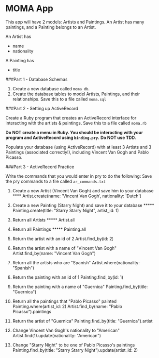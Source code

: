# MOMA App

This app will have 2 models: Artists and Paintings. An Artist has many paintings, and a Painting belongs to an Artist.

An Artist has
* name
* nationality

A Painting has
* title

###Part 1 - Database Schemas

1. Create a new database called `moma_db`.
2. Create the database tables to model Artists, Paintings, and their relationships. Save this to a file called `moma.sql`

###Part 2 - Setting up ActiveRecord

Create a Ruby program that creates an ActiveRecord interface for interacting with the artists & paintings. Save this to a file called `moma.rb`

__Do NOT create a menu in Ruby. You should be interacting with your program and ActiveRecord using `binding.pry`.__
__Do NOT use TDD.__

Populate your database (using ActiveRecord) with at least 3 Artists and 3 Paintings (associated correctly!), including Vincent Van Gogh and Pablo Picasso.

###Part 3 - ActiveRecord Practice

Write the commands that you would enter in pry to do the following:
Save the pry commands to a file called `ar_commands.txt`

1. Create a new Artist (Vincent Van Gogh) and save him to your database
****       Artist.create(name: 'Vincent Van Gogh', nationality: 'Dutch')

2. Create a new Painting (Starry Night) and save it to your database
*****     Painting.create(title: "Starry Starry Night", artist_id: 1)

3. Return all Artists
*****     Artist.all

4. Return all Paintings
*****     Painting.all

5. Return the artist with an id of 2
      Artist.find_by(id: 2)

6. Return the artist with a name of "Vincent Van Gogh"
      Artist.find_by(name: "Vincent Van Gogh")

7. Return all the artists who are "Spanish"
      Artist.where(nationality: "Spanish")

8. Return the painting with an id of 1
      Painting.find_by(id: 1)

9. Return the painting with a name of "Guernica"
      Painting.find_by(title: "Guernica")

10. Return all the paintings that "Pablo Picasso" painted
      Painting.where(artist_id: 2)
      Artist.find_by(name: "Pablo Picasso").paintings

11. Return the artist of "Guernica"
      Painting.find_by(title: "Guernica").artist

12. Change Vincent Van Gogh's nationality to "American"
      Artist.find(1).update(nationality: "American")

13. Change "Starry Night" to be one of Pablo Picasso's paintings
Painting.find_by(title: "Starry Starry Night").update(artist_id: 2)
